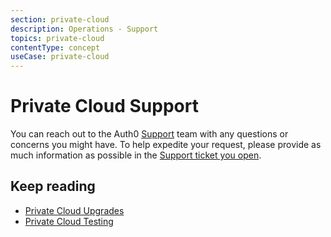 ```yaml
---
section: private-cloud
description: Operations - Support
topics: private-cloud
contentType: concept
useCase: private-cloud
---
```

# Private Cloud Support

You can reach out to the Auth0 [Support](${env.DOMAIN_URL_SUPPORT}) team with any questions or concerns you might have. To help expedite your request, please provide as much information as possible in the [Support ticket you open](/support/tickets).

## Keep reading

* [Private Cloud Upgrades](/private-cloud/operations-upgrades)
* [Private Cloud Testing](/private-cloud/operations-testing)
